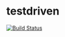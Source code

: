 # testdriven

[![Build Status](https://travis-ci.org/kelleyrw/testdriven-app.svg?branch=master)](https://travis-ci.org/kelleyrw/testdriven-app)

